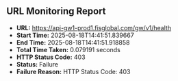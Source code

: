 ## URL Monitoring Report

- **URL:** https://api-gw1-prod1.fisglobal.com/gw/v1/health
- **Start Time:** 2025-08-18T14:41:51.839667
- **End Time:** 2025-08-18T14:41:51.918858
- **Total Time Taken:** 0.079191 seconds
- **HTTP Status Code:** 403
- **Status:** Failure
- **Failure Reason:** HTTP Status Code: 403
